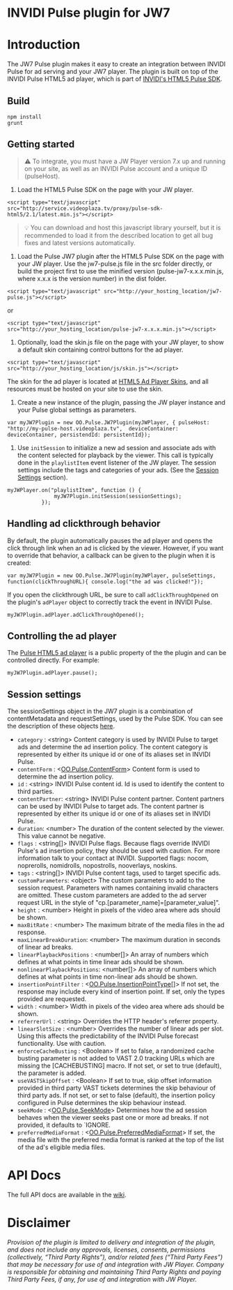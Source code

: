# INVIDI Pulse plugin for JW7


# Introduction
The JW7 Pulse plugin makes it easy to create an integration between INVIDI Pulse for ad serving and your JW7 player. The plugin is built on top of the INVIDI Pulse HTML5 ad player, which is part of [INVIDI's HTML5 Pulse SDK](http://service.videoplaza.tv/proxy/pulse-sdk-html5/2.1/latest.min.js).


## Build
    npm install
    grunt

## Getting started

>:warning: To integrate, you must have a JW Player version 7.x up and running on your site, as well as an INVIDI Pulse account and a unique ID (pulseHost).

1. Load the HTML5 Pulse SDK on the page with your JW player.

 ```
 <script type="text/javascript" src="http://service.videoplaza.tv/proxy/pulse-sdk-html5/2.1/latest.min.js"></script>
 ```
 >:bulb: You can download and host this javascript library yourself, but it is recommended to load it from the described location to get all bug fixes and latest versions automatically.

1. Load the Pulse JW7 plugin after the HTML5 Pulse SDK on the page with your JW player. Use the jw7-pulse.js file in the src folder directly, or build the project first to use the minified version (pulse-jw7-x.x.x.min.js, where x.x.x is the version number) in the dist folder.

  ```
  <script type="text/javascript" src="http://your_hosting_location/jw7-pulse.js"></script>
  ```
  or
  ```
  <script type="text/javascript" src="http://your_hosting_location/pulse-jw7-x.x.x.min.js"></script>
  ```

1. Optionally, load the skin.js file on the page with your JW player, to show a default skin containing control buttons for the ad player.
  ```
  <script type="text/javascript" src="http://your_hosting_location/js/skin.js"></script>
  ```
  The skin for the ad player is located at [HTML5 Ad Player Skins](https://github.com/INVIDITechnologies/pulse-sdk-html5-2.x-skins), and all resources must be hosted on your site to use the skin.

1. Create a new instance of the plugin, passing the JW player instance and your Pulse global settings as parameters.

 ```
 var myJW7Plugin = new OO.Pulse.JW7Plugin(myJWPlayer, { pulseHost: "http://my-pulse-host.videoplaza.tv",  deviceContainer: deviceContainer, persistendId: persistentId});
 ```

1. Use `initSession` to initialize a new ad session and associate ads with the content selected for playback by the viewer. This call is typically done in the `playlistItem` event listener of the JW player. The session settings include the tags and categories of your ads. (See the [Session Settings](#session-settings) section).

 ```
 myJWPlayer.on("playlistItem", function () {
                myJW7Plugin.initSession(sessionSettings);
            });
 ```

## Handling ad clickthrough behavior

By default, the plugin automatically pauses the ad player and opens the click through link when an ad is clicked by the viewer. However, if you want to override that behavior, a callback can be given to the plugin when it is created:
```
var myJW7Plugin = new OO.Pulse.JW7Plugin(myJWPlayer, pulseSettings, function(clickThroughURL){ console.log("the ad was clicked!"});
```

If you open the clickthrough URL, be sure to call `adClickThroughOpened` on the plugin's `adPlayer` object to correctly track the event in INVIDI Pulse.
```
myJW7Plugin.adPlayer.adClickThroughOpened();
```

## Controlling the ad player

The [Pulse HTML5 ad player](http://pulse-sdks.INVIDI.com/pulse-html5/latest/OO.Pulse.AdPlayerController.html) is a public property of the the plugin and can be controlled directly. For example:
```
myJW7Plugin.adPlayer.pause();
```

## <a name="session-settings"></a>Session settings

The sessionSettings object in the JW7 plugin is a combination of contentMetadata and requestSettings, used by the Pulse SDK. You can see the description of these objects  [here](http://pulse-sdks.videoplaza.com/pulse-html5/latest/OO.Pulse.html).

* `category` : &lt;string\> Content category is used by INVIDI Pulse to target ads and determine
    the ad insertion policy. The content category is represented by either its unique id or one
    of its aliases set in INVIDI Pulse.
* `contentForm` : &lt;[OO.Pulse.ContentForm](http://pulse-sdks.INVIDI.com/pulse-html5/latest/OO.Pulse.html#.ContentForm)>  Content form is used to determine the ad insertion policy.
* `id` : &lt;string>  INVIDI Pulse content id. Id is used to identify the content to third parties.
* `contentPartner`: &lt;string>  INVIDI Pulse content partner. Content partners can be used by
    INVIDI Pulse to target ads. The content partner is represented by either its unique id or one of its
    aliases set in INVIDI Pulse.
* `duration`: &lt;number>  The duration of the content selected by the viewer. This value cannot be negative.
* `flags` : &lt;string[]>  INVIDI Pulse flags. Because flags override INVIDI Pulse's ad insertion policy, they
    should be used with caution. For more information talk to your contact at INVIDI. Supported flags:
    nocom, noprerolls, nomidrolls, nopostrolls, nooverlays, noskins.
* `tags` : &lt;string[]>   INVIDI Pulse content tags, used to target specific ads.
* `customParameters`: &lt;object>  The custom parameters to add to the
    session request. Parameters with names containing invalid characters are omitted.
    These custom parameters are added to the ad server request URL in the style
    of "cp.[parameter_name]=[parameter_value]".
* `height` : &lt;number>  Height in pixels of the video area where ads should be shown.
* `maxBitRate` : &lt;number>  The maximum bitrate of the media files in the ad response.
* `maxLinearBreakDuration`: &lt;number>  The maximum duration in seconds of linear ad breaks.
* `linearPlaybackPositions` : &lt;number[]> An array of numbers which defines at what points in time linear ads should be shown.
* `nonlinearPlaybackPositions`: &lt;number[]>  An array of numbers which defines at what points in time non-linear ads should be shown.
* `insertionPointFilter` : &lt;[OO.Pulse.InsertionPointType](http://pulse-sdks.INVIDI.com/pulse-html5/latest/OO.Pulse.html#.InsertionPointType__anchor)[]>  If not set, the response may include every kind of insertion point. If set, only the types provided are requested.
* `width` : &lt;number>  Width in pixels of the video area where ads should be shown.
* `referrerUrl` : &lt;string>  Overrides the HTTP header's referrer property.
* `linearSlotSize` : &lt;number>  Overrides the number of linear ads per slot. Using this affects the predictability of the INVIDI Pulse forecast functionality. Use with caution.
* `enforceCacheBusting` : &lt;Boolean> If set to false, a randomized cache busting parameter is not added to VAST 2.0 tracking URLs which are missing the [CACHEBUSTING] macro. If not set, or set to true (default), the parameter is added.
* `useVASTSkipOffset` : &lt;Boolean> If set to true, skip offset information provided in third party VAST tickets determines the skip behaviour of third party ads. If not set, or set to false (default), the insertion policy configured in Pulse determines the skip behaviour instead.
* `seekMode` : &lt;[OO.Pulse.SeekMode](http://pulse-sdks.INVIDI.com/pulse-html5/latest/OO.Pulse.html#.SeekMode)> Determines how the ad session behaves when the viewer seeks past one or more ad breaks. If not provided, it defaults to `IGNORE.
* `preferredMediaFormat` : &lt;[OO.Pulse.PreferredMediaFormat](http://pulse-sdks.INVIDI.com/pulse-html5/latest/OO.Pulse.html#.PreferredMediaFormat)> If set, the media file with the preferred media format is ranked at the top of the list of the ad's eligible media files.

# API Docs
The full API docs are available in the [wiki](https://github.com/INVIDI/pulse-sdk-html5-2.x-plugin-jw7/wiki/Pulse-JW7-plugin-API-documentation).

# Disclaimer
_Provision of the plugin is limited to delivery and integration of the plugin, and does not include any approvals, licenses, consents, permissions (collectively, “Third Party Rights”), and/or related fees (“Third Party Fees”) that may be necessary for use of and integration with JW Player. Company is responsible for obtaining and maintaining Third Party Rights and paying Third Party Fees, if any, for use of and integration with JW Player._
